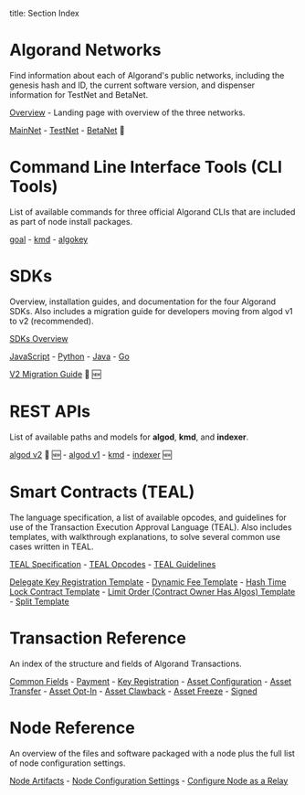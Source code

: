 title: Section Index

# Algorand Networks
Find information about each of Algorand's public networks, including the genesis hash and ID, the current software version, and dispenser information for TestNet and BetaNet.

[Overview](./algorand-networks/index.md) - Landing page with overview of the three networks.

[MainNet](./algorand-networks/mainnet.md) - [TestNet](./algorand-networks/testnet.md) - [BetaNet](./algorand-networks/betanet.md) 🔷

# Command Line Interface Tools (CLI Tools)
List of available commands for three official Algorand CLIs that are included as part of node install packages.

[goal](./cli/goal/goal) - [kmd](./cli/kmd/kmd) - [algokey](./cli/algokey/algokey)

# SDKs

Overview, installation guides, and documentation for the four Algorand SDKs. Also includes a migration guide for developers moving from algod v1 to v2 (recommended).

[SDKs Overview](sdks/index.md)

[JavaScript](sdks/index.md#javascript) - [Python](sdks/index.md#python) - [Java](sdks/index.md#java) - [Go](sdks/index.md#go) 

[V2 Migration Guide](./sdks/migration.md) 🔷 🆕

# REST APIs

List of available paths and models for **algod**, **kmd**, and **indexer**.

[algod v2](./rest-apis/algod/v2.md) 🔷 🆕 - [algod v1](./rest-apis/algod/v1.md) - [kmd](./rest-apis/kmd.md) - [indexer](./rest-apis/indexer.md) 🆕

# Smart Contracts (TEAL)

The language specification, a list of available opcodes, and guidelines for use of the Transaction Execution Approval Language (TEAL). Also includes templates, with walkthrough explanations, to solve several common use cases written in TEAL.

[TEAL Specification](./teal/specification.md) - [TEAL Opcodes](./teal/opcodes.md) - [TEAL Guidelines](./teal/guidelines.md)


[Delegate Key Registration Template](./teal/templates/delegate_keyreg.md) - [Dynamic Fee Template](./teal/templates/dynamic_fee.md) - [Hash Time Lock Contract Template](./teal/templates/htlc.md) - [Limit Order (Contract Owner Has Algos) Template](./teal/templates/limit_ordera.md) - [Split Template](./teal/templates/split.md)

# Transaction Reference

An index of the structure and fields of Algorand Transactions.

[Common Fields](./transactions.md#common-fields) - [Payment](transactions.md#payment-transaction) - [Key Registration](transactions.md#key-registration-transaction) - [Asset Configuration](./transactions.md#asset-configuration-transaction) - [Asset Transfer](./transactions.md#asset-transfer-transaction) - [Asset Opt-In](./transactions.md#asset-accept-transaction) - [Asset Clawback](./transactions.md#asset-clawback-transaction) - [Asset Freeze](#./transactions.md#asset-freeze) - [Signed](./transactions.md#signed-transaction)

# Node Reference

An overview of the files and software packaged with a node plus the full list of node configuration settings.

[Node Artifacts](./node/artifacts.md) - [Node Configuration Settings](./node/config.md) - [Configure Node as a Relay](./node/relay.md)